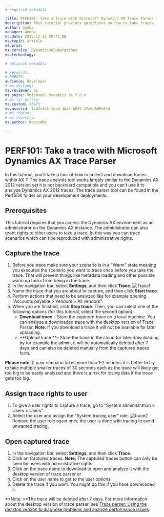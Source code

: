 ```yaml
---
# required metadata

title: PERF101: Take a trace with Microsoft Dynamics AX Trace Parser | Microsoft Docs
description: This tutorial provides guidelines on how to take traces.
author: annbe
manager: AnnBe
ms.date: 2015-12-12 20:41:00
ms.topic: article
ms.prod: 
ms.service: Dynamics365Operations
ms.technology: 

# optional metadata

# keywords: 
# ROBOTS: 
audience: Developer
# ms.devlang: 
ms.reviewer: 61
ms.suite: Released- Dynamics AX 7.0.0
# ms.tgt_pltfrm: 
ms.custom: 25471
ms.assetid: 1ca2e4b5-cbed-4ba7-b892-37e5d5d9e64d
# ms.region: 
# ms.industry: 
ms.author: RobinARH

---
```


# PERF101: Take a trace with Microsoft Dynamics AX Trace Parser

In this tutorial, you'll take a tour of how to collect and download traces within AX 7. The trace analysis tool works largely similar to the Dynamics AX 2012 version yet it is not backward compatible and you can't use it to analyze Dynamics AX 2012 traces. The trace parser tool can be found in the PerfSDK folder on your development deployments.

## Prerequisites
This tutorial requires that you access the Dynamics AX environment as an administrator on the Dynamics AX instance. The administrator can also grant rights to other users to take a trace. In this way you can trace scenarios which can't be reproduced with administrative rights.

## Capture the trace
1.  Before you trace make sure your scenario is in a "Warm" state meaning you executed the scenario you want to trace once before you take the trace. That will prevent things like metadata loading and other possible warm up tasks from being in the trace.
2.  In the navigation bar, select **Settings**, and then click **Trace**. ![Trace1](media/Trace1-300x176.jpg)
3.  Name the trace that you are about to capture, and then click **Start trace**.
4.  Perform actions that need to be analyzed like for example opening "Accounts payable &gt; Vendors &gt; All vendors".
5.  When you are finished, click **Stop trace**. Then, you can select one of the following options (for this tutorial, select the second option):
    -   **Download trace** – Store the captured trace on a local machine. You can analyze a downloaded trace with the desktop version of Trace Parser. **Note**: If you download a trace it will not be available for later uploading.
    -   **Upload trace **– Store the trace in the cloud for later downloading by for example the admin, it will be automatically deleted after 7 days and can also be deleted manually from the captured traces form.

**Please note:** If your scenario takes more than 1-2 minutes it is better to try to take multiple smaller traces of 30 seconds each as the trace will likely get too big to be easily analyzed and there is a risk for losing data if the trace gets too big.

## Assign trace rights to user
1.  To give a user rights to capture a trace, go to "System administration &gt; Users &gt; Users".
2.  Select the user and assign the "System tracing user" role. ![trace2](media/trace2-284x300.jpg)Remove the user role again once the user is done with tracing to avoid unwanted tracing.

## Open captured trace
1.  In the navigation bar, select **Settings**, and then click **Trace**.
2.  Click on Captured traces. **Note:** The captured traces button can only be seen by users with administrative rights.
3.  Click on the trace name to download to open and analyze it with the desktop version of trace parser or
4.  Click on the user name to get to the user options.
5.  Delete the trace if you want. You might do this if you have downloaded it.

**Note: **The trace will be deleted after 7 days. For more information about the desktop version of trace parser, see [Trace parser: Using the desktop version to diagnose problems and analyze performance issues](https://ax.help.dynamics.com/en/wiki/using-the-desktop-version-of-trace-parser-to-diagnose-problems-and-analyze-performance-issues/).

